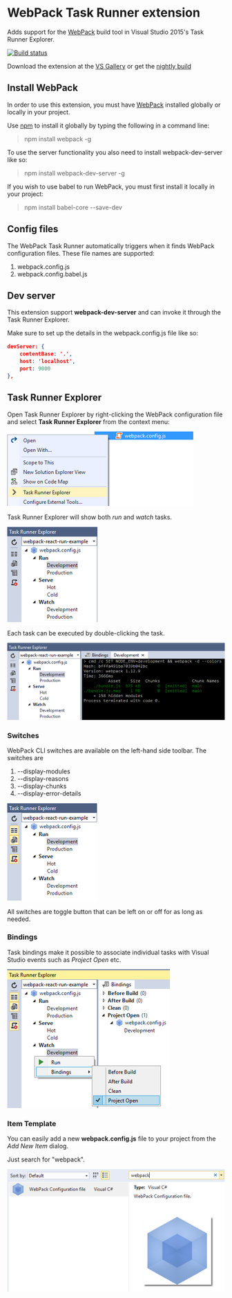 # WebPack Task Runner extension
Adds support for the [WebPack](https://webpack.github.io/)
build tool in Visual Studio 2015's Task Runner Explorer.

[![Build status](https://ci.appveyor.com/api/projects/status/elr3xt8s6tuoth66?svg=true)](https://ci.appveyor.com/project/madskristensen/webpacktaskrunner)

Download the extension at the
[VS Gallery](https://visualstudiogallery.msdn.microsoft.com/5497fd10-b1ba-474c-8991-1438ae47012a)
or get the
[nightly build](http://vsixgallery.com/extension/471a020e-77f5-4c77-8ff0-59e08b6c5ba3/)

## Install WebPack
In order to use this extension, you must have
[WebPack](https://webpack.github.io/) installed globally or locally
in your project.

Use [npm](http://npmjs.org/) to install it globally by
typing the following in a command line:

>npm install webpack -g

To use the server functionality you also need to install
webpack-dev-server like so:

>npm install webpack-dev-server -g

If you wish to use babel to run WebPack, you must first
install it locally in your project:

>npm install babel-core --save-dev

## Config files
The WebPack Task Runner automatically triggers when it finds
WebPack configuration files. These file names are supported:

1. webpack.config.js
1. webpack.config.babel.js

## Dev server
This extension support **webpack-dev-server** and can
invoke it through the Task Runner Explorer.

Make sure to set up the details in the webpack.config.js
file like so:

```json
devServer: {
    contentBase: '.',
    host: 'localhost',
    port: 9000
},
```

## Task Runner Explorer
Open Task Runner Explorer by right-clicking the WebPack
configuration file and select **Task Runner Explorer** from
the context menu:

![Open Task Runner Explorer](art/open-trx.png)

Task Runner Explorer will show both _run_ and _watch_
tasks.

![Task List](art/task-list.png)

Each task can be executed by double-clicking the task.

![Console output](art/console.png)

### Switches
WebPack CLI switches are available on the left-hand
side toolbar. The switches are

1. --display-modules
2. --display-reasons
3. --display-chunks
4. --display-error-details

![Switches](art/switches.png)

All switches are toggle button that can be left
on or off for as long as needed.

### Bindings
Task bindings make it possible to associate individual tasks
with Visual Studio events such as _Project Open_ etc.

![Bindings](art/bindings.png)

### Item Template
You can easily add a new **webpack.config.js** file to
your project from the _Add New Item_ dialog.

Just search for "webpack".

![Item template](art/item-template.png)